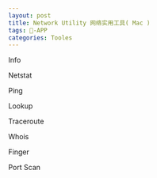 ```yaml
---
layout: post
title: Network Utility 网络实用工具( Mac )
tags: -APP
categories: Tooles
---
```


Info

Netstat

Ping

Lookup

Traceroute

Whois

Finger

Port Scan